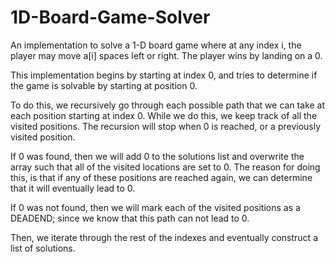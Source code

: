 # 1D-Board-Game-Solver

An implementation to solve a 1-D board game where at any index i, the player may move a[i] spaces left or right. The player wins by landing on a 0.

This implementation begins by starting at index 0, and tries to determine if the game is solvable by starting at     position 0. 

To do this, we recursively go through each possible path that we can take at each position starting at index 0. While we do this, we keep track of all the visited positions. The recursion will stop when 0 is reached, or a previously visited position.

If 0 was found, then we will add 0 to the solutions list and overwrite the array such that all of the visited locations are set to 0. The reason for doing this, is that if any of these positions are reached again, we can determine that it will eventually lead to 0.

If 0 was not found, then we will mark each of the visited positions as a DEADEND; since we know that this path can not lead to 0.

Then, we iterate through the rest of the indexes and eventually construct a list of solutions.


